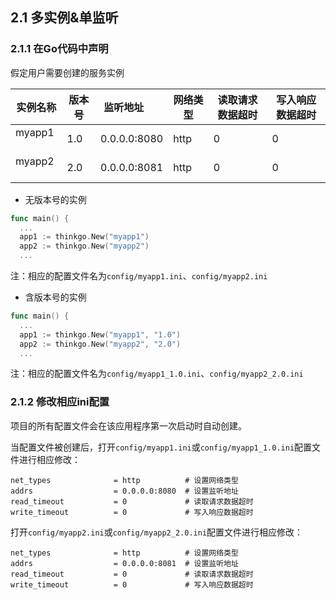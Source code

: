 ## 2.1 多实例&单监听

### 2.1.1 在Go代码中声明

假定用户需要创建的服务实例

实例名称 | 版本号 | 监听地址       | 网络类型  | 读取请求数据超时 | 写入响应数据超时
--------|--------|---------------|-----------|----------------|----------------
myapp1   | 1.0    | 0.0.0.0:8080 | http      | 0              | 0
myapp2   | 2.0    | 0.0.0.0:8081 | http      | 0              | 0

- 无版本号的实例

```go
func main() {
  ...
  app1 := thinkgo.New("myapp1")
  app2 := thinkgo.New("myapp2")
  ...
```

注：相应的配置文件名为`config/myapp1.ini`、`config/myapp2.ini`

- 含版本号的实例

```go
func main() {
  ...
  app1 := thinkgo.New("myapp1", "1.0")
  app2 := thinkgo.New("myapp2", "2.0")
  ...
```

注：相应的配置文件名为`config/myapp1_1.0.ini`、`config/myapp2_2.0.ini`

### 2.1.2 修改相应ini配置

项目的所有配置文件会在该应用程序第一次启动时自动创建。

当配置文件被创建后，打开`config/myapp1.ini`或`config/myapp1_1.0.ini`配置文件进行相应修改：

```
net_types              = http          # 设置网络类型
addrs                  = 0.0.0.0:8080  # 设置监听地址
read_timeout           = 0             # 读取请求数据超时
write_timeout          = 0             # 写入响应数据超时
```

打开`config/myapp2.ini`或`config/myapp2_2.0.ini`配置文件进行相应修改：

```
net_types              = http          # 设置网络类型
addrs                  = 0.0.0.0:8081  # 设置监听地址
read_timeout           = 0             # 读取请求数据超时
write_timeout          = 0             # 写入响应数据超时
```
